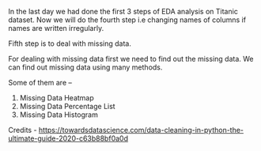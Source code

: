 In the last day we had done the first 3 steps of EDA analysis on Titanic dataset.
Now we will do the fourth step i.e changing names of columns if names are written irregularly.

Fifth step is to deal with missing data.

For dealing with missing data first we need to find out the missing data.
We can find out missing data using many methods.

Some of them are – 
1.	Missing Data Heatmap
2.	Missing Data Percentage List
3.	Missing Data Histogram

Credits - https://towardsdatascience.com/data-cleaning-in-python-the-ultimate-guide-2020-c63b88bf0a0d
